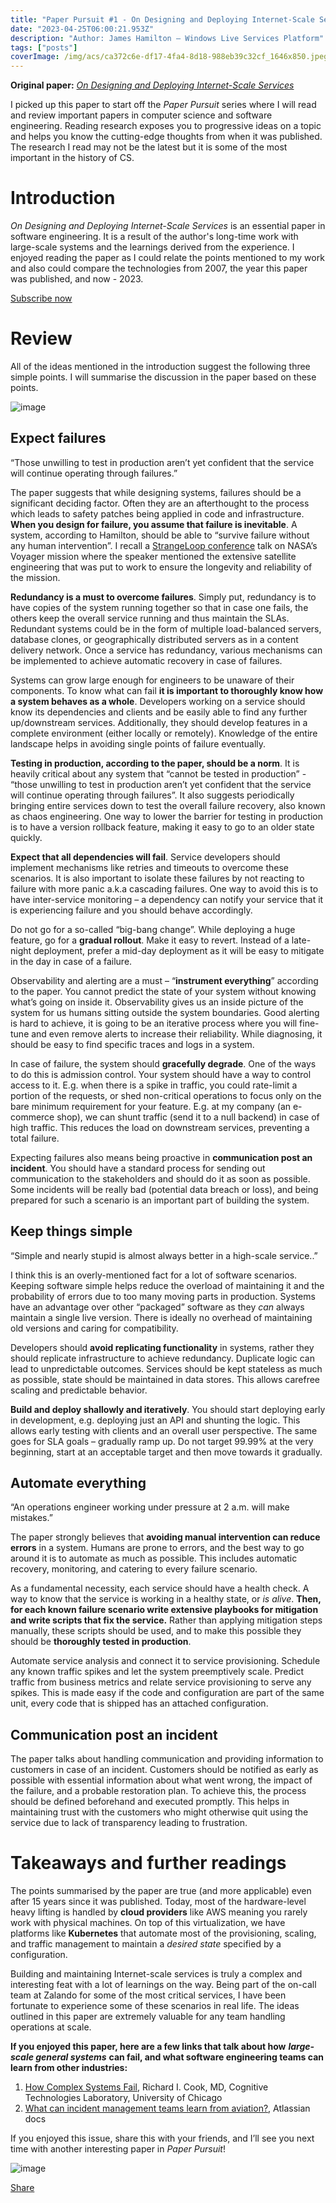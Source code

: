 ```yaml
---
title: "Paper Pursuit #1 - On Designing and Deploying Internet-Scale Services"
date: "2023-04-25T06:00:21.953Z"
description: "Author: James Hamilton – Windows Live Services Platform"
tags: ["posts"]
coverImage: /img/acs/ca372c6e-df17-4fa4-8d18-988eb39c32cf_1646x850.jpeg
---
```


**Original paper:** _[On Designing and Deploying Internet-Scale Services](https://s3.amazonaws.com/systemsandpapers/papers/hamilton.pdf)_

I picked up this paper to start off the _Paper Pursuit_ series where I will read and review important papers in computer science and software engineering. Reading research exposes you to progressive ideas on a topic and helps you know the cutting-edge thoughts from when it was published. The research I read may not be the latest but it is some of the most important in the history of CS.

# Introduction

_On Designing and Deploying Internet-Scale Services_ is an essential paper in software engineering. It is a result of the author's long-time work with large-scale systems and the learnings derived from the experience. I enjoyed reading the paper as I could relate the points mentioned to my work and also could compare the technologies from 2007, the year this paper was published, and now - 2023.

[Subscribe now](https://aboutcomputingsystems.substack.com/subscribe?)

# Review

All of the ideas mentioned in the introduction suggest the following three simple points. I will summarise the discussion in the paper based on these points.

![image](/img/acs/87c02a75-3840-4f0b-8625-5611345b2f9b_1200x500.jpeg)

## Expect failures

“Those unwilling to test in production aren’t yet confident that the service will continue operating through failures.”

The paper suggests that while designing systems, failures should be a significant deciding factor. Often they are an afterthought to the process which leads to safety patches being applied in code and infrastructure. **When you design for failure, you assume that failure is inevitable**. A system, according to Hamilton, should be able to “survive failure without any human intervention”. I recall a [StrangeLoop conference](http://link) talk on NASA’s Voyager mission where the speaker mentioned the extensive satellite engineering that was put to work to ensure the longevity and reliability of the mission.

**Redundancy is a must to overcome failures**. Simply put, redundancy is to have copies of the system running together so that in case one fails, the others keep the overall service running and thus maintain the SLAs. Redundant systems could be in the form of multiple load-balanced servers, database clones, or geographically distributed servers as in a content delivery network. Once a service has redundancy, various mechanisms can be implemented to achieve automatic recovery in case of failures.

Systems can grow large enough for engineers to be unaware of their components. To know what can fail **it is important to thoroughly know how a system behaves as a whole**. Developers working on a service should know its dependencies and clients and be easily able to find any further up/downstream services. Additionally, they should develop features in a complete environment (either locally or remotely). Knowledge of the entire landscape helps in avoiding single points of failure eventually.

**Testing in production, according to the paper, should be a norm**. It is heavily critical about any system that “cannot be tested in production” - “those unwilling to test in production aren’t yet confident that the service will continue operating through failures”. It also suggests periodically bringing entire services down to test the overall failure recovery, also known as chaos engineering. One way to lower the barrier for testing in production is to have a version rollback feature, making it easy to go to an older state quickly.

**Expect that all dependencies will fail**. Service developers should implement mechanisms like retries and timeouts to overcome these scenarios. It is also important to isolate these failures by not reacting to failure with more panic a.k.a cascading failures. One way to avoid this is to have inter-service monitoring – a dependency can notify your service that it is experiencing failure and you should behave accordingly.

Do not go for a so-called “big-bang change”. While deploying a huge feature, go for a **gradual rollout**. Make it easy to revert. Instead of a late-night deployment, prefer a mid-day deployment as it will be easy to mitigate in the day in case of a failure.

Observability and alerting are a must – “**instrument everything**” according to the paper. You cannot predict the state of your system without knowing what’s going on inside it. Observability gives us an inside picture of the system for us humans sitting outside the system boundaries. Good alerting is hard to achieve, it is going to be an iterative process where you will fine-tune and even remove alerts to increase their reliability. While diagnosing, it should be easy to find specific traces and logs in a system.

In case of failure, the system should **gracefully degrade**. One of the ways to do this is admission control. Your system should have a way to control access to it. E.g. when there is a spike in traffic, you could rate-limit a portion of the requests, or shed non-critical operations to focus only on the bare minimum requirement for your feature. E.g. at my company (an e-commerce shop), we can shunt traffic (send it to a null backend) in case of high traffic. This reduces the load on downstream services, preventing a total failure.

Expecting failures also means being proactive in **communication post an incident**. You should have a standard process for sending out communication to the stakeholders and should do it as soon as possible. Some incidents will be really bad (potential data breach or loss), and being prepared for such a scenario is an important part of building the system.

## Keep things simple

“Simple and nearly stupid is almost always better in a high-scale service..”

I think this is an overly-mentioned fact for a lot of software scenarios. Keeping software simple helps reduce the overload of maintaining it and the probability of errors due to too many moving parts in production. Systems have an advantage over other “packaged” software as they _can_ always maintain a single live version. There is ideally no overhead of maintaining old versions and caring for compatibility.

Developers should **avoid replicating functionality** in systems, rather they should replicate infrastructure to achieve redundancy. Duplicate logic can lead to unpredictable outcomes. Services should be kept stateless as much as possible, state should be maintained in data stores. This allows carefree scaling and predictable behavior.

**Build and deploy shallowly and iteratively**. You should start deploying early in development, e.g. deploying just an API and shunting the logic. This allows early testing with clients and an overall user perspective. The same goes for SLA goals – gradually ramp up. Do not target 99.99% at the very beginning, start at an acceptable target and then move towards it gradually.

## Automate everything

“An operations engineer working under pressure at 2 a.m. will make mistakes.”

The paper strongly believes that **avoiding manual intervention can reduce errors** in a system. Humans are prone to errors, and the best way to go around it is to automate as much as possible. This includes automatic recovery, monitoring, and catering to every failure scenario.

As a fundamental necessity, each service should have a health check. A way to know that the service is working in a healthy state, or _is_ _alive_. **Then, for each known failure scenario write extensive playbooks for mitigation and write scripts that fix the service.** Rather than applying mitigation steps manually, these scripts should be used, and to make this possible they should be **thoroughly tested in production**.

Automate service analysis and connect it to service provisioning. Schedule any known traffic spikes and let the system preemptively scale. Predict traffic from business metrics and relate service provisioning to serve any spikes. This is made easy if the code and configuration are part of the same unit, every code that is shipped has an attached configuration.

## Communication post an incident

The paper talks about handling communication and providing information to customers in case of an incident. Customers should be notified as early as possible with essential information about what went wrong, the impact of the failure, and a probable restoration plan. To achieve this, the process should be defined beforehand and executed promptly. This helps in maintaining trust with the customers who might otherwise quit using the service due to lack of transparency leading to frustration.

# Takeaways and further readings

The points summarised by the paper are true (and more applicable) even after 15 years since it was published. Today, most of the hardware-level heavy lifting is handled by **cloud providers** like AWS meaning you rarely work with physical machines. On top of this virtualization, we have platforms like **Kubernetes** that automate most of the provisioning, scaling, and traffic management to maintain a _desired state_ specified by a configuration.

Building and maintaining Internet-scale services is truly a complex and interesting feat with a lot of learnings on the way. Being part of the on-call team at Zalando for some of the most critical services, I have been fortunate to experience some of these scenarios in real life. The ideas outlined in this paper are extremely valuable for any team handling operations at scale.

**If you enjoyed this paper, here are a few links that talk about how** _**large-scale general systems**_ **can fail, and what software engineering teams can learn from other industries:**

1.  [How Complex Systems Fail](https://how.complexsystems.fail/), Richard I. Cook, MD, Cognitive Technologies Laboratory, University of Chicago
2.  [What can incident management teams learn from aviation?](https://www.atlassian.com/incident-management/incident-response/aviation#incident-management-in-mind), Atlassian docs

If you enjoyed this issue, share this with your friends, and I’ll see you next time with another interesting paper in _Paper Pursuit_!

![image](/img/acs/5c1b2b40-74fb-4f2b-b217-6dc8c22663d6_826x352.jpeg)

[Share](https://aboutcomputingsystems.substack.com/p/paper-pursuit-1-on-designing-and?utm_source=substack&utm_medium=email&utm_content=share&action=share&token=eyJ1c2VyX2lkIjozODMxNjgxNiwicG9zdF9pZCI6MTA0MjgyMDUwLCJpYXQiOjE2ODUzMDgyMjYsImV4cCI6MTY4NzkwMDIyNiwiaXNzIjoicHViLTEzODU1MDMiLCJzdWIiOiJwb3N0LXJlYWN0aW9uIn0.AHmsYTg7G9gNZFE6Ecdi-PTyebc0NTO-G8t6lXzMwOc)
